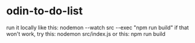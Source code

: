# odin-to-do-list
run it locally like this:
nodemon --watch src --exec "npm run build"
if that won't work, try this:
nodemon src/index.js
or this:
npm run build